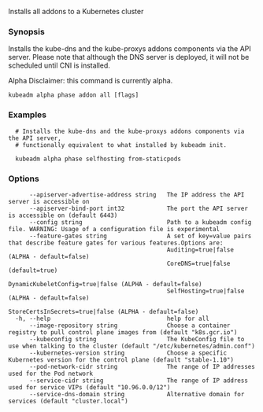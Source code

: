 
Installs all addons to a Kubernetes cluster

### Synopsis

Installs the kube-dns and the kube-proxys addons components via the API server.
Please note that although the DNS server is deployed, it will not be scheduled until CNI is installed. 

Alpha Disclaimer: this command is currently alpha.

```
kubeadm alpha phase addon all [flags]
```

### Examples

```
  # Installs the kube-dns and the kube-proxys addons components via the API server,
  # functionally equivalent to what installed by kubeadm init.
  
  kubeadm alpha phase selfhosting from-staticpods
```

### Options

```
      --apiserver-advertise-address string   The IP address the API server is accessible on
      --apiserver-bind-port int32            The port the API server is accessible on (default 6443)
      --config string                        Path to a kubeadm config file. WARNING: Usage of a configuration file is experimental
      --feature-gates string                 A set of key=value pairs that describe feature gates for various features.Options are:
                                             Auditing=true|false (ALPHA - default=false)
                                             CoreDNS=true|false (default=true)
                                             DynamicKubeletConfig=true|false (ALPHA - default=false)
                                             SelfHosting=true|false (ALPHA - default=false)
                                             StoreCertsInSecrets=true|false (ALPHA - default=false)
  -h, --help                                 help for all
      --image-repository string              Choose a container registry to pull control plane images from (default "k8s.gcr.io")
      --kubeconfig string                    The KubeConfig file to use when talking to the cluster (default "/etc/kubernetes/admin.conf")
      --kubernetes-version string            Choose a specific Kubernetes version for the control plane (default "stable-1.10")
      --pod-network-cidr string              The range of IP addresses used for the Pod network
      --service-cidr string                  The range of IP address used for service VIPs (default "10.96.0.0/12")
      --service-dns-domain string            Alternative domain for services (default "cluster.local")
```

